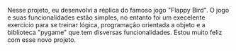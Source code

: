 Nesse projeto, eu desenvolvi a réplica do famoso jogo "Flappy Bird". O jogo e suas funcionalidades estão simples, no entanto foi um execelente exercicio para se treinar lógica, programação orientada a objeto e a biblioteca "pygame" que tem disversas funcionalidades. Estou muito feliz com esse novo projeto.
